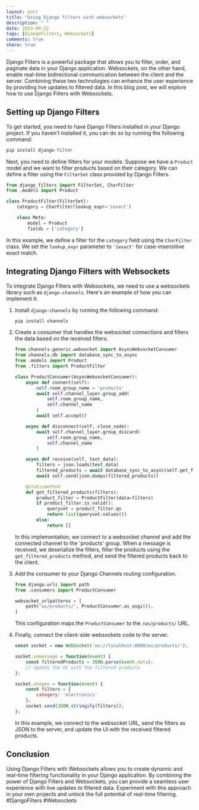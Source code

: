 ```yaml
---
layout: post
title: "Using Django filters with websockets"
description: " "
date: 2023-09-22
tags: [DjangoFilters, Websockets]
comments: true
share: true
---
```


Django Filters is a powerful package that allows you to filter, order, and paginate data in your Django application. Websockets, on the other hand, enable real-time bidirectional communication between the client and the server. Combining these two technologies can enhance the user experience by providing live updates to filtered data. In this blog post, we will explore how to use Django Filters with Websockets.

## Setting up Django Filters

To get started, you need to have Django Filters installed in your Django project. If you haven't installed it, you can do so by running the following command:

```python
pip install django-filter
```

Next, you need to define filters for your models. Suppose we have a `Product` model and we want to filter products based on their category. We can define a filter using the `FilterSet` class provided by Django Filters.

```python
from django_filters import FilterSet, CharFilter
from .models import Product

class ProductFilter(FilterSet):
    category = CharFilter(lookup_expr='iexact')

    class Meta:
        model = Product
        fields = ['category']
```

In this example, we define a filter for the `category` field using the `CharFilter` class. We set the `lookup_expr` parameter to `'iexact'` for case-insensitive exact match.

## Integrating Django Filters with Websockets

To integrate Django Filters with Websockets, we need to use a websockets library such as `django-channels`. Here's an example of how you can implement it:

1. Install `django-channels` by running the following command:

    ```python
    pip install channels
    ```

2. Create a consumer that handles the websocket connections and filters the data based on the received filters.

    ```python
    from channels.generic.websocket import AsyncWebsocketConsumer
    from channels.db import database_sync_to_async
    from .models import Product
    from .filters import ProductFilter

    class ProductConsumer(AsyncWebsocketConsumer):
        async def connect(self):
            self.room_group_name = 'products'
            await self.channel_layer.group_add(
                self.room_group_name,
                self.channel_name
            )
            await self.accept()

        async def disconnect(self, close_code):
            await self.channel_layer.group_discard(
                self.room_group_name,
                self.channel_name
            )

        async def receive(self, text_data):
            filters = json.loads(text_data)
            filtered_products = await database_sync_to_async(self.get_filtered_products)(filters)
            await self.send(json.dumps(filtered_products))

        @staticmethod
        def get_filtered_products(filters):
            product_filter = ProductFilter(data=filters)
            if product_filter.is_valid():
                queryset = product_filter.qs
                return list(queryset.values())
            else:
                return []

    ```

    In this implementation, we connect to a websocket channel and add the connected channel to the 'products' group. When a message is received, we deserialize the filters, filter the products using the `get_filtered_products` method, and send the filtered products back to the client.

3. Add the consumer to your Django Channels routing configuration.

    ```python
    from django.urls import path
    from .consumers import ProductConsumer

    websocket_urlpatterns = [
        path('ws/products/', ProductConsumer.as_asgi()),
    ]
    ```

    This configuration maps the `ProductConsumer` to the `/ws/products/` URL.

4. Finally, connect the client-side websockets code to the server.

    ```javascript
    const socket = new WebSocket('ws://localhost:8000/ws/products/');

    socket.onmessage = function(event) {
        const filteredProducts = JSON.parse(event.data);
        // Update the UI with the filtered products
    };

    socket.onopen = function(event) {
        const filters = {
            category: 'electronics'
        };
        socket.send(JSON.stringify(filters));
    };
    ```

    In this example, we connect to the websocket URL, send the filters as JSON to the server, and update the UI with the received filtered products.

## Conclusion

Using Django Filters with Websockets allows you to create dynamic and real-time filtering functionality in your Django application. By combining the power of Django Filters and Websockets, you can provide a seamless user experience with live updates to filtered data. Experiment with this approach in your own projects and unlock the full potential of real-time filtering. #DjangoFilters #Websockets